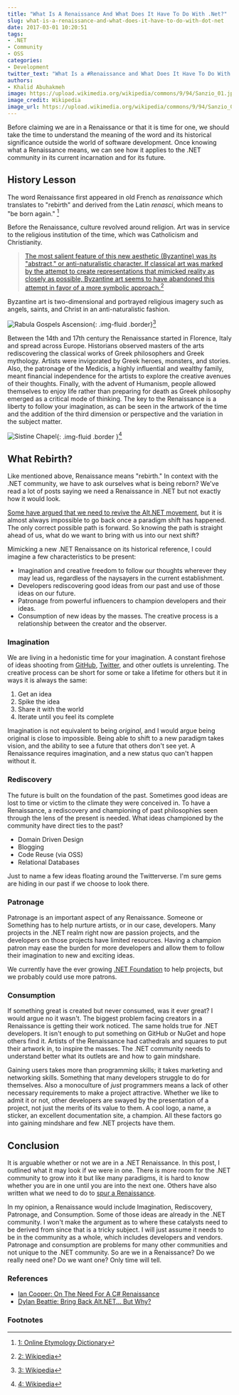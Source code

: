 ```yaml
---
title: "What Is A Renaissance And What Does It Have To Do With .Net?"
slug: what-is-a-renaissance-and-what-does-it-have-to-do-with-dot-net
date: 2017-03-01 10:20:51
tags: 
- .NET
- Community
- OSS
categories:
- Development
twitter_text: "What Is a #Renaissance and What Does It Have To Do With @dotnet?"
authors: 
- Khalid Abuhakmeh
image: https://upload.wikimedia.org/wikipedia/commons/9/94/Sanzio_01.jpg
image_credit: Wikipedia
image_url: https://upload.wikimedia.org/wikipedia/commons/9/94/Sanzio_01.jpg
---
```


Before claiming we are in a Renaissance or that it is time for one, we should take the time to understand the meaning of the word and its historical significance outside the world of software development. Once knowing what a Renaissance means, we can see how it applies to the .NET community in its current incarnation and for its future.

## History Lesson

The word Renaissance first appeared in old French as *renaissance* which translates to "rebirth" and derived from the Latin *renasci*, which means to "be born again." [^1] 

 Before the Renaissance, culture revolved around religion. Art was in service to the religious institution of the time, which was Catholicism and Christianity. 

> [The most salient feature of this new aesthetic (Byzantine) was its "abstract," or anti-naturalistic character. If classical art was marked by the attempt to create representations that mimicked reality as closely as possible, Byzantine art seems to have abandoned this attempt in favor of a more symbolic approach.](https://en.wikipedia.org/wiki/Byzantine_art)[^2]

Byzantine art is two-dimensional and portrayed religious imagery such as angels, saints, and Christ in an anti-naturalistic fashion.

![Rabula Gospels Ascension](https://upload.wikimedia.org/wikipedia/commons/5/52/RabulaGospelsFol13vAscension.jpg){: .img-fluid .border}[^3]

Between the 14th and 17th century the Renaissance started in Florence, Italy and spread across Europe. Historians observed masters of the arts rediscovering the classical works of Greek philosophers and Greek mythology. Artists were invigorated by Greek heroes, monsters, and stories. Also, the patronage of the Medicis, a highly influential and wealthy family, meant financial independence for the artists to explore the creative avenues of their thoughts. Finally, with the advent of Humanism, people allowed themselves to enjoy life rather than preparing for death as Greek philosophy emerged as a critical mode of thinking. The key to the Renaissance is a liberty to follow your imagination, as can be seen in the artwork of the time and the addition of the third dimension or perspective and the variation in the subject matter.

![Sistine Chapel](https://upload.wikimedia.org/wikipedia/commons/9/94/Sanzio_01.jpg){: .img-fluid .border }[^4]

## What Rebirth?

Like mentioned above, Renaissance means "rebirth." In context with the .NET community, we have to ask ourselves what is being reborn? We've read a lot of posts saying we need a Renaissance in .NET but not exactly how it would look.

[Some have argued that we need to revive the Alt.NET movement](http://www.dylanbeattie.net/2017/02/bring-back-altnet-but-why.html), but it is almost always impossible to go back once a paradigm shift has happened. The only correct possible path is forward. So knowing the path is straight ahead of us, what do we want to bring with us into our next shift?

Mimicking a new .NET Renaissance on its historical reference, I could imagine a few characteristics to be present:

- Imagination and creative freedom to follow our thoughts wherever they may lead us, regardless of the naysayers in the current establishment.
- Developers rediscovering good ideas from our past and use of those ideas on our future.
- Patronage from powerful influencers to champion developers and their ideas.
- Consumption of new ideas by the masses. The creative process is a relationship between the creator and the observer.

### Imagination

We are living in a hedonistic time for your imagination. A constant firehose of ideas shooting from [GitHub](https://github.com), [Twitter](https://twitter.com), and other outlets is unrelenting. The creative process can be short for some or take a lifetime for others but it in ways it is always the same:

1. Get an idea
2. Spike the idea
3. Share it with the world
4. Iterate until you feel its complete

Imagination is not equivalent to being *original*, and I would argue being original is close to impossible. Being able to shift to a new paradigm takes vision, and the ability to see a future that others don't see yet. A Renaissance requires imagination, and a new status quo can't happen without it.

### Rediscovery

The future is built on the foundation of the past. Sometimes good ideas are lost to time or victim to the climate they were conceived in. To have a Renaissance, a rediscovery and championing of past philosophies seen through the lens of the present is needed. What ideas championed by the community have direct ties to the past?

- Domain Driven Design
- Blogging
- Code Reuse (via OSS)
- Relational Databases

Just to name a few ideas floating around the Twitterverse. I'm sure gems are hiding in our past if we choose to look there.

### Patronage

Patronage is an important aspect of any Renaissance. Someone or Something has to help nurture artists, or in our case, developers. Many projects in the .NET realm right now are passion projects, and the developers on those projects have limited resources. Having a champion patron may ease the burden for more developers and allow them to follow their imagination to new and exciting ideas.

We currently have the ever growing [.NET Foundation](https://dotnetfoundation.org/) to help projects, but we probably could use more patrons.

### Consumption

If something great is created but never consumed, was it ever great? I would argue no it wasn't. The biggest problem facing creators in a Renaissance is getting their work noticed. The same holds true for .NET developers. It isn't enough to put something on GitHub or NuGet and hope others find it. Artists of the Renaissance had cathedrals and squares to put their artwork in, to inspire the masses. The .NET community needs to understand better what its outlets are and how to gain mindshare. 

Gaining users takes more than programming skills; it takes marketing and networking skills. Something that many developers struggle to do for themselves. Also a monoculture of *just* programmers means a lack of other necessary requirements to make a project attractive. Whether we like to admit it or not, other developers are swayed by the presentation of a project, not just the merits of its value to them. A cool logo, a name, a sticker, an excellent documentation site, a champion. All these factors go into gaining mindshare and few .NET projects have them.

## Conclusion

It is arguable whether or not we are in a .NET Renaissance. In this post, I outlined what it may look if we were in one. There is more room for the .NET community to grow into it but like many paradigms, it is hard to know whether you are in one until you are into the next one. Others have also written what we need to do to [spur a Renaissance](https://medium.com/altdotnet/on-the-need-for-a-c-renaissance-634078d4e865#.4hhgydkjh).

In my opinion, a Renaissance would include Imagination, Rediscovery, Patronage, and Consumption. Some of those ideas are already in the .NET community. I won't make the argument as to where these catalysts need to be derived from since that is a tricky subject. I will just assume it needs to be in the community as a whole, which includes developers and vendors. Patronage and consumption are problems for many other communities and not unique to the .NET community. So are we in a Renaissance? Do we really need one? Do we want one? Only time will tell.


### References

- [Ian Cooper: On The Need For A C# Renaissance](https://medium.com/altdotnet/on-the-need-for-a-c-renaissance-634078d4e865#.4hhgydkjh)
- [Dylan Beattie: Bring Back Alt.NET... But Why?](http://www.dylanbeattie.net/2017/02/bring-back-altnet-but-why.html)

### Footnotes

[^1]: [1: Online Etymology Dictionary](http://www.etymonline.com/index.php?term=renaissance)
[^2]: [2: Wikipedia](https://en.wikipedia.org/wiki/Byzantine_art)
[^3]: [3: Wikipedia](https://en.wikipedia.org/wiki/Byzantine_art)
[^4]: [4: Wikipedia](https://en.wikipedia.org/wiki/Renaissance)